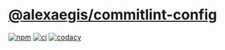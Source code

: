 # [@alexaegis/commitlint-config](https://github.com/AlexAegis/js-tooling/tree/master/packages/commitlint-config)

[![npm](https://img.shields.io/npm/v/@alexaegis/commitlint-config/latest)](https://www.npmjs.com/package/@alexaegis/commitlint-config)
[![ci](https://github.com/AlexAegis/js-tooling/actions/workflows/ci.yml/badge.svg)](https://github.com/AlexAegis/js-tooling/actions/workflows/ci.yml)
[![codacy](https://app.codacy.com/project/badge/Grade/7939332dc9454dc1b0529e720ff902e6)](https://www.codacy.com/gh/AlexAegis/js-tooling/dashboard?utm_source=github.com&utm_medium=referral&utm_content=AlexAegis/js-tooling&utm_campaign=Badge_Grade)
